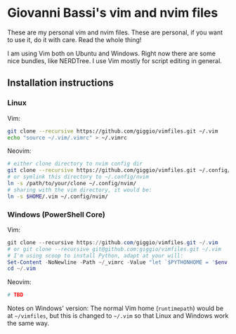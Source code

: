 # Giovanni Bassi's vim and nvim files

These are my personal vim and nvim files. These are personal, if you want to use
it, do it with care. Read the whole thing!

I am using Vim both on Ubuntu and Windows. Right now there are some nice
bundles, like NERDTree. I use Vim mostly for script editing in general.

## Installation instructions

### Linux

Vim:

```bash
git clone --recursive https://github.com/giggio/vimfiles.git ~/.vim
echo "source ~/.vim/.vimrc" > ~/.vimrc
```

Neovim:

```bash
# either clone directory to nvim config dir
git clone --recursive https://github.com/giggio/vimfiles.git ~/.config/nvim/
# or symlink this directory to ~/.config/nvim
ln -s /path/to/your/clone ~/.config/nvim/
# sharing with the vim directory, it would be:
ln -s $HOME/.vim ~/.config/nvim/
```

### Windows (PowerShell Core)

Vim:

```powershell
git clone --recursive https://github.com/giggio/vimfiles.git ~/.vim
# or git clone --recursive git@github.com:giggio/vimfiles.git ~/.vim
# I'm using scoop to install Python, adapt at your will:
Set-Content -NoNewline -Path ~/_vimrc -Value "let `$PYTHONHOME = '$env:USERPROFILE\scoop\apps\python\current\'`nsource $($($env:USERPROFILE).Replace('\', '/'))/.vim/.vimrc`n"
cd ~/.vim
```

Neovim:

```powershell
# TBD
```

Notes on Windows' version: The normal Vim home (`runtimepath`) would be at
`~/vimfiles`, but this is changed to `~/.vim` so that Linux and Windows work the
same way.
